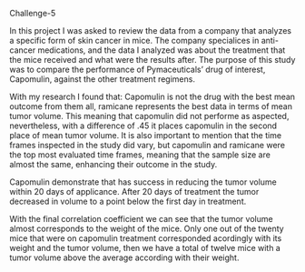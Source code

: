 Challenge-5

In this project I was asked to review the data from a company that analyzes a specific form of skin cancer in mice. The company specialices in anti-cancer medications, and the data I analyzed was about the treatment that the mice received and what were the results after. The purpose of this study was to compare the performance of Pymaceuticals’ drug of interest, Capomulin, against the other treatment regimens.

With my research I found that:
  Capomulin is not the drug with the best mean outcome from them all, ramicane represents the best data in terms of mean tumor   volume. This meaning that capomulin did not performe as aspected, nevertheless, with a difference of .45 it places capomulin in the second place of mean tumor volume. It is also important to mention that the time frames inspected in the study did vary, but capomulin and ramicane were the top most evaluated time frames, meaning that the sample size are almost the same, enhancing their outcome in the study.

  Capomulin demonstrate that has success in reducing the tumor volume within 20 days of applicance. After 20 days of treatment the tumor decreased in volume to a point below the first day in treatment. 

  With the final correlation coefficient we can see that the tumor volume almost corresponds to the weight of the mice. Only one out of the twenty mice that were on capomulin treatment corresponded acordingly with its weight and the tumor volume, then we have a total of twelve mice with a tumor volume above the average according with their weight. 
